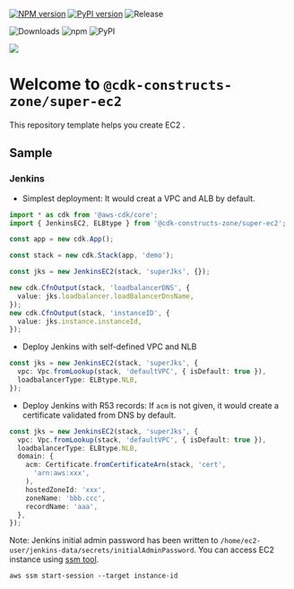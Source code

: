 [![NPM version](https://badge.fury.io/js/%40cdk-constructs-zone%2Fsuper-ec2.svg)](https://badge.fury.io/js/%40cdk-constructs-zone%2Fsuper-ec2)
[![PyPI version](https://badge.fury.io/py/super-ec2.svg)](https://badge.fury.io/py/super-ec2)
![Release](https://github.com/cdk-constructs-zone/super-ec2/workflows/Release/badge.svg)

![Downloads](https://img.shields.io/badge/-DOWNLOADS:-brightgreen?color=gray)
![npm](https://img.shields.io/npm/dt/@cdk-constructs-zone/super-ec2?label=npm&color=orange)
![PyPI](https://img.shields.io/pypi/dm/super-ec2?label=pypi&color=blue)

![](https://img.shields.io/badge/jenkins-ec2-green=?style=plastic&logo=appveyor)

# Welcome to `@cdk-constructs-zone/super-ec2`

This repository template helps you create EC2 .

## Sample

### Jenkins
* Simplest deployment: It would creat a VPC and ALB by default.
```ts
import * as cdk from '@aws-cdk/core';
import { JenkinsEC2, ELBtype } from '@cdk-constructs-zone/super-ec2';

const app = new cdk.App();

const stack = new cdk.Stack(app, 'demo');

const jks = new JenkinsEC2(stack, 'superJks', {});

new cdk.CfnOutput(stack, 'loadbalancerDNS', {
  value: jks.loadbalancer.loadBalancerDnsName,
});
new cdk.CfnOutput(stack, 'instanceID', {
  value: jks.instance.instanceId,
});
```
* Deploy Jenkins with self-defined VPC and NLB
```ts
const jks = new JenkinsEC2(stack, 'superJks', {
  vpc: Vpc.fromLookup(stack, 'defaultVPC', { isDefault: true }),
  loadbalancerType: ELBtype.NLB,
});
```
* Deploy Jenkins with R53 records: If `acm` is not given, it would create a certificate validated from DNS by default. 
```ts
const jks = new JenkinsEC2(stack, 'superJks', {
  vpc: Vpc.fromLookup(stack, 'defaultVPC', { isDefault: true }),
  loadbalancerType: ELBtype.NLB,
  domain: {
    acm: Certificate.fromCertificateArn(stack, 'cert',
      'arn:aws:xxx',
    ),
    hostedZoneId: 'xxx',
    zoneName: 'bbb.ccc',
    recordName: 'aaa',
  },
});
```

Note: Jenkins initial admin password has been written to `/home/ec2-user/jenkins-data/secrets/initialAdminPassword`. You can access EC2 instance using [ssm tool](https://docs.aws.amazon.com/systems-manager/latest/userguide/session-manager-working-with-sessions-start.html).
```
aws ssm start-session --target instance-id
```